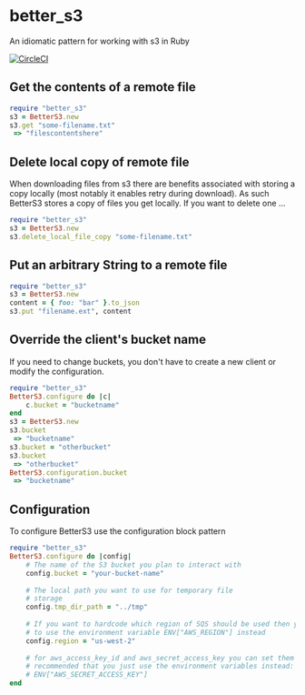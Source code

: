 # better_s3
An idiomatic pattern for working with s3 in Ruby

[![CircleCI](https://circleci.com/gh/Referly/better_s3.svg?style=svg)](https://circleci.com/gh/Referly/better_s3)

## Get the contents of a remote file

```ruby
require "better_s3"
s3 = BetterS3.new
s3.get "some-filename.txt"
 => "filescontentshere"
```

## Delete local copy of remote file

When downloading files from s3 there are benefits associated with storing a copy locally (most notably it enables
retry during download). As such BetterS3 stores a copy of files you get locally. If you want to delete one ...

```ruby
require "better_s3"
s3 = BetterS3.new
s3.delete_local_file_copy "some-filename.txt"
```

## Put an arbitrary String to a remote file

```ruby
require "better_s3"
s3 = BetterS3.new
content = { foo: "bar" }.to_json
s3.put "filename.ext", content
```

## Override the client's bucket name

If you need to change buckets, you don't have to create a new client or
modify the configuration.

```ruby
require "better_s3"
BetterS3.configure do |c|
    c.bucket = "bucketname"
end
s3 = BetterS3.new
s3.bucket
 => "bucketname"
s3.bucket = "otherbucket"
s3.bucket
 => "otherbucket"
BetterS3.configuration.bucket
 => "bucketname"
```

## Configuration

To configure BetterS3 use the configuration block pattern

```ruby
require "better_s3"
BetterS3.configure do |config|
    # The name of the S3 bucket you plan to interact with
    config.bucket = "your-bucket-name"
    
    # The local path you want to use for temporary file
    # storage
    config.tmp_dir_path = "../tmp"
    
    # If you want to hardcode which region of SQS should be used then you can set this option. It is recommended
    # to use the environment variable ENV["AWS_REGION"] instead
    config.region = "us-west-2"
    
    # for aws_access_key_id and aws_secret_access_key you can set them in this fashion, but it is strongly
    # recommended that you just use the environment variables instead: ENV["AWS_ACCESS_KEY_ID"], 
    # ENV["AWS_SECRET_ACCESS_KEY"]
end
```